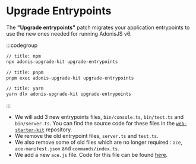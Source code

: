 # Upgrade Entrypoints

The **"Upgrade entrypoints"** patch migrates your application entrypoints to use the new ones needed for running AdonisJS v6.

:::codegroup

```sh
// title: npm
npx adonis-upgrade-kit upgrade-entrypoints
```

```sh
// title: pnpm
pnpm exec adonis-upgrade-kit upgrade-entrypoints
```

```sh
// title: yarn
yarn dlx adonis-upgrade-kit upgrade-entrypoints
```

:::

- We will add 3 new entrypoints files, `bin/console.ts`, `bin/test.ts` and `bin/server.ts`. You can find the source code for these files in the [`web-starter-kit`](https://github.com/adonisjs/web-starter-kit/tree/main/bin) repository.
- We remove the old entrypoint files, `server.ts` and `test.ts`.
- We also remove some of old files which are no longer required : `ace`, `ace-manifest.json` and `commands/index.ts`.
- We add a new `ace.js` file. Code for this file can be found [here](https://github.com/adonisjs/web-starter-kit/blob/main/ace.js).
